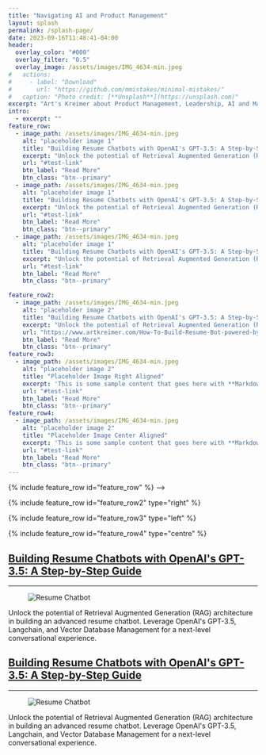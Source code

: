```yaml
---
title: "Navigating AI and Product Management"
layout: splash
permalink: /splash-page/
date: 2023-09-16T11:48:41-04:00
header:
  overlay_color: "#000"
  overlay_filter: "0.5"
  overlay_image: /assets/images/IMG_4634-min.jpeg
#   actions:
#     - label: "Download"
#       url: "https://github.com/mmistakes/minimal-mistakes/"
#   caption: "Photo credit: [**Unsplash**](https://unsplash.com)"
excerpt: "Art's Kreimer about Product Management, Leadership, AI and Machine Learning"
intro: 
  - excerpt: ""
feature_row:
  - image_path: /assets/images/IMG_4634-min.jpeg
    alt: "placeholder image 1"
    title: "Building Resume Chatbots with OpenAI's GPT-3.5: A Step-by-Step Guide"
    excerpt: "Unlock the potential of Retrieval Augmented Generation (RAG) architecture in building an advanced resume chatbot. Leverage OpenAI's GPT-3.5, Langchain, and Vector Database Management for a next-level conversational experience."
    url: "#test-link"
    btn_label: "Read More"
    btn_class: "btn--primary"
  - image_path: /assets/images/IMG_4634-min.jpeg
    alt: "placeholder image 1"
    title: "Building Resume Chatbots with OpenAI's GPT-3.5: A Step-by-Step Guide"
    excerpt: "Unlock the potential of Retrieval Augmented Generation (RAG) architecture in building an advanced resume chatbot. Leverage OpenAI's GPT-3.5, Langchain, and Vector Database Management for a next-level conversational experience."
    url: "#test-link"
    btn_label: "Read More"
    btn_class: "btn--primary"
  - image_path: /assets/images/IMG_4634-min.jpeg
    alt: "placeholder image 1"
    title: "Building Resume Chatbots with OpenAI's GPT-3.5: A Step-by-Step Guide"
    excerpt: "Unlock the potential of Retrieval Augmented Generation (RAG) architecture in building an advanced resume chatbot. Leverage OpenAI's GPT-3.5, Langchain, and Vector Database Management for a next-level conversational experience."
    url: "#test-link"
    btn_label: "Read More"
    btn_class: "btn--primary"

feature_row2:
  - image_path: /assets/images/IMG_4634-min.jpeg
    alt: "placeholder image 2"
    title: "Building Resume Chatbots with OpenAI's GPT-3.5: A Step-by-Step Guide"
    excerpt: "Unlock the potential of Retrieval Augmented Generation (RAG) architecture in building an advanced resume chatbot. Leverage OpenAI's GPT-3.5, Langchain, and Vector Database Management for a next-level conversational experience."
    url: "https://www.artkreimer.com/How-To-Build-Resume-Bot-powered-by-llm/"
    btn_label: "Read More"
    btn_class: "btn--primary"
feature_row3:
  - image_path: /assets/images/IMG_4634-min.jpeg
    alt: "placeholder image 2"
    title: "Placeholder Image Right Aligned"
    excerpt: 'This is some sample content that goes here with **Markdown** formatting. Right aligned with `type="right"`'
    url: "#test-link"
    btn_label: "Read More"
    btn_class: "btn--primary"
feature_row4:
  - image_path: /assets/images/IMG_4634-min.jpeg
    alt: "placeholder image 2"
    title: "Placeholder Image Center Aligned"
    excerpt: 'This is some sample content that goes here with **Markdown** formatting. Centered with `type="center"`'
    url: "#test-link"
    btn_label: "Read More"
    btn_class: "btn--primary"
---
```


<!-- {% include feature_row id="intro" type="center" %} -->

{% include feature_row id="feature_row" %} -->

{% include feature_row id="feature_row2" type="right" %}

{% include feature_row id="feature_row3" type="left" %}

{% include feature_row id="feature_row4" type="centre" %}

## [Building Resume Chatbots with OpenAI's GPT-3.5: A Step-by-Step Guide](https://www.artkreimer.com/How-To-Build-Resume-Bot-powered-by-llm/)
---

<figure style="width: 35%" class="align-right">
  <img src="/assets/images/IMG_4634-min.jpeg" alt="Resume Chatbot">
</figure>
Unlock the potential of Retrieval Augmented Generation (RAG) architecture in building an advanced resume chatbot. Leverage OpenAI's GPT-3.5, Langchain, and Vector Database Management for a next-level conversational experience.

## [Building Resume Chatbots with OpenAI's GPT-3.5: A Step-by-Step Guide](https://www.artkreimer.com/How-To-Build-Resume-Bot-powered-by-llm/)
---

<figure style="width: 35%" class="align-right">
  <img src="/assets/images/IMG_4634-min.jpeg" alt="Resume Chatbot">
</figure>
Unlock the potential of Retrieval Augmented Generation (RAG) architecture in building an advanced resume chatbot. Leverage OpenAI's GPT-3.5, Langchain, and Vector Database Management for a next-level conversational experience.